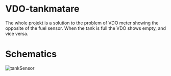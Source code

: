 # VDO-tankmatare

The whole projekt is a solution to the problem of VDO meter showing the opposite of the fuel sensor. 
When the tank is full the VDO shows empty, and vice versa.

# Schematics
![tankSensor](https://user-images.githubusercontent.com/5285411/127146263-1dce8a2a-d881-4849-9826-c0de158c24ff.png)
